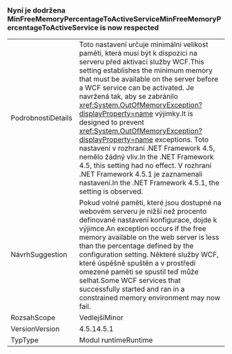 ### <a name="minfreememorypercentagetoactiveservice-is-now-respected"></a><span data-ttu-id="e0e29-101">Nyní je dodržena MinFreeMemoryPercentageToActiveService</span><span class="sxs-lookup"><span data-stu-id="e0e29-101">MinFreeMemoryPercentageToActiveService is now respected</span></span>

|   |   |
|---|---|
|<span data-ttu-id="e0e29-102">Podrobnosti</span><span class="sxs-lookup"><span data-stu-id="e0e29-102">Details</span></span>|<span data-ttu-id="e0e29-103">Toto nastavení určuje minimální velikost paměti, která musí být k dispozici na serveru před aktivací služby WCF.</span><span class="sxs-lookup"><span data-stu-id="e0e29-103">This setting establishes the minimum memory that must be available on the server before a WCF service can be activated.</span></span> <span data-ttu-id="e0e29-104">Je navržená tak, aby se zabránilo <xref:System.OutOfMemoryException?displayProperty=name> výjimky.</span><span class="sxs-lookup"><span data-stu-id="e0e29-104">It is designed to prevent <xref:System.OutOfMemoryException?displayProperty=name> exceptions.</span></span> <span data-ttu-id="e0e29-105">Toto nastavení v rozhraní .NET Framework 4.5, nemělo žádný vliv.</span><span class="sxs-lookup"><span data-stu-id="e0e29-105">In the .NET Framework 4.5, this setting had no effect.</span></span> <span data-ttu-id="e0e29-106">V rozhraní .NET Framework 4.5.1 je zaznamenali nastavení.</span><span class="sxs-lookup"><span data-stu-id="e0e29-106">In the .NET Framework 4.5.1, the setting is observed.</span></span>|
|<span data-ttu-id="e0e29-107">Návrh</span><span class="sxs-lookup"><span data-stu-id="e0e29-107">Suggestion</span></span>|<span data-ttu-id="e0e29-108">Pokud volné paměti, které jsou dostupné na webovém serveru je nižší než procento definované nastavení konfigurace, dojde k výjimce.</span><span class="sxs-lookup"><span data-stu-id="e0e29-108">An exception occurs if the free memory available on the web server is less than the percentage defined by the configuration setting.</span></span> <span data-ttu-id="e0e29-109">Některé služby WCF, které úspěšně spuštěn a v prostředí omezené paměti se spustil teď může selhat.</span><span class="sxs-lookup"><span data-stu-id="e0e29-109">Some WCF services that successfully started and ran in a constrained memory environment may now fail.</span></span>|
|<span data-ttu-id="e0e29-110">Rozsah</span><span class="sxs-lookup"><span data-stu-id="e0e29-110">Scope</span></span>|<span data-ttu-id="e0e29-111">Vedlejší</span><span class="sxs-lookup"><span data-stu-id="e0e29-111">Minor</span></span>|
|<span data-ttu-id="e0e29-112">Version</span><span class="sxs-lookup"><span data-stu-id="e0e29-112">Version</span></span>|<span data-ttu-id="e0e29-113">4.5.1</span><span class="sxs-lookup"><span data-stu-id="e0e29-113">4.5.1</span></span>|
|<span data-ttu-id="e0e29-114">Typ</span><span class="sxs-lookup"><span data-stu-id="e0e29-114">Type</span></span>|<span data-ttu-id="e0e29-115">Modul runtime</span><span class="sxs-lookup"><span data-stu-id="e0e29-115">Runtime</span></span>|

